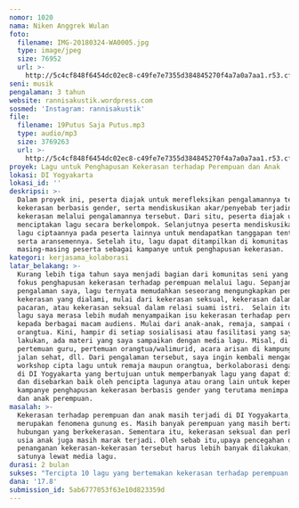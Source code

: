 ```yaml
---
nomor: 1020
nama: Niken Anggrek Wulan
foto:
  filename: IMG-20180324-WA0005.jpg
  type: image/jpeg
  size: 76952
  url: >-
    http://5c4cf848f6454dc02ec8-c49fe7e7355d384845270f4a7a0a7aa1.r53.cf2.rackcdn.com/2de8c7f7-89f2-4c38-99ef-7fd077928d6c/IMG-20180324-WA0005.jpg
seni: musik
pengalaman: 3 tahun
website: rannisakustik.wordpress.com
sosmed: 'Instagram: rannisakustik'
file:
  filename: 19Putus Saja Putus.mp3
  type: audio/mp3
  size: 3769263
  url: >-
    http://5c4cf848f6454dc02ec8-c49fe7e7355d384845270f4a7a0a7aa1.r53.cf2.rackcdn.com/b0d72599-696b-4cca-affd-d47e2fecd153/19Putus%20Saja%20Putus.mp3
proyek: Lagu untuk Penghapusan Kekerasan terhadap Perempuan dan Anak
lokasi: DI Yogyakarta
lokasi_id: ''
deskripsi: >-
  Dalam proyek ini, peserta diajak untuk merefleksikan pengalamannya terkait
  kekerasan berbasis gender, serta mendiskusikan akar/penyebab terjadinya
  kekerasan melalui pengalamannya tersebut. Dari situ, peserta diajak untuk
  menciptakan lagu secara berkelompok. Selanjutnya peserta mendiskusikan hasil
  lagu ciptaannya pada peserta lainnya untuk mendapatkan tanggapan tentang lirik
  serta aransemennya. Setelah itu, lagu dapat ditampilkan di komunitas
  masing-masing peserta sebagai kampanye untuk penghapusan kekerasan. 
kategori: kerjasama_kolaborasi
latar_belakang: >-
  Kurang lebih tiga tahun saya menjadi bagian dari komunitas seni yang mempunyai
  fokus penghapusan kekerasan terhadap perempuan melalui lagu. Sepanjang
  pengalaman saya, lagu ternyata memudahkan seseorang mengungkapkan pengalaman
  kekerasan yang dialami, mulai dari kekerasan seksual, kekerasan dalam relasi
  pacaran, atau kekerasan seksual dalam relasi suami istri.  Selain itu, dengan
  lagu saya merasa lebih mudah menyampaikan isu kekerasan terhadap perempuan
  kepada berbagai macam audiens. Mulai dari anak-anak, remaja, sampai dengan
  orangtua. Kini, hampir di setiap sosialisasi atau fasilitasi yang saya
  lakukan, ada materi yang saya sampaikan dengan media lagu. Misal, di acara
  pertemuan guru, pertemuan orangtua/walimurid, acara arisan di kampung, 17-an,
  jalan sehat, dll. Dari pengalaman tersebut, saya ingin kembali mengadakan
  workshop cipta lagu untuk remaja maupun orangtua, berkolaborasi dengan musisi
  di DI Yogyakarta yang bertujuan untuk memperbanyak lagu yang dapat digunakan
  dan disebarkan baik oleh pencipta lagunya atau orang lain untuk kepentingan
  kampanye penghapusan kekerasan berbasis gender yang terutama menimpa perempuan
  dan anak perempuan.
masalah: >-
  Kekerasan terhadap perempuan dan anak masih terjadi di DI Yogyakarta, dan
  merupakan fenomena gunung es. Masih banyak perempuan yang masih bertahan dalam
  hubungan yang berkekerasan. Sementara itu, kekerasan seksual dan perkawinan
  usia anak juga masih marak terjadi. Oleh sebab itu,upaya pencegahan dan
  penanganan kekerasan-kekerasan tersebut harus lebih banyak dilakukan, salah
  satunya lewat media lagu.
durasi: 2 bulan
sukses: "Tercipta 10 lagu yang bertemakan kekerasan terhadap perempuan dan anak.\r\nLagu tersebut digunakan sebagai media kampanye pencegahan kekerasan terhadap perempuan dan anak, misal ditampilkan di acara peringatan hari besar, pengajian/acara keagamaan, sosialisasi di kelompok ibu, kelompok ayah, maupun remaja. "
dana: '17.8'
submission_id: 5ab6777053f63e10d823359d
---
```

